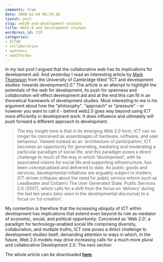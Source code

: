 ```yaml
---
comments: true
date: 2008-02-04 06:54:10
layout: post
slug: web20-and-development-studies
title: Web2.0 and development studies
wordpress_id: 219
categories:
- ICT4D
- collaboration
- openness
- web2fordev
---
```


In my last post I argued that the collaborative web  has its implications for development aid. And yesterday I read an interesting article by [Mark Thompson](http://www.jbs.cam.ac.uk/research/faculty/thompsonm.html) from the University of Cambridge titled "ICT and development studies: towards development2.0." The article is an attempt to highlight the potentials of the web for development, its push for openness and collaboration will effect development aid and at the end this can fit in an theoretical framework of development studies. Most interesting to me is his argument about how the  "philosophy", "approach" or "pressure" - or however you want to call it - behind web2.0 goes way beyond using ICT more efficiently in development work: It does influence and ultimately will push forward a different approach to development.


> The key insight here is that in its emerging Web 2.0 form, ICT can no longer be conceived as assemblages of hardware, software, and user behaviour.  Viewed instead as an ‘architecture of participation’, ICT becomes an opportunity for generating, mediating and moderating a particular paradigm of social life; and this paradigm poses a direct challenge to much of the way in which ‘development’, with its associated visions for social life and supporting infrastructure, has been conceptualised and delivered to date.  As public goods and services, developmental initiatives are arguably subject to modern, ICT-driven critiques about the need for public service reform such as Leadbeater and Cottam’s The User Generated State: Public Services 2.0 (2007), which calls for a shift from the focus on ‘delivery’ during the last ten years (also seen in the developmental discourse) to a focus on ‘co-creation’.

My contention is therefore that the increasing ubiquity of ICT within development has implications that extend even beyond its role as mediator of economic, social, and political opportunity.  Conceived as ‘Web 2.0’, a paradigm for technology-enabled social life comprising diversity, collaboration, and multiple truths, ICT now poses a direct challenge to development studies itself, demanding attention to ways in which, in the future, Web 2.0 models may drive increasing calls for a much more plural and collaborative Development 2.0.  The next section


The whole article can be downloaded [**here**](http://community.eldis.org/.5992f171).
